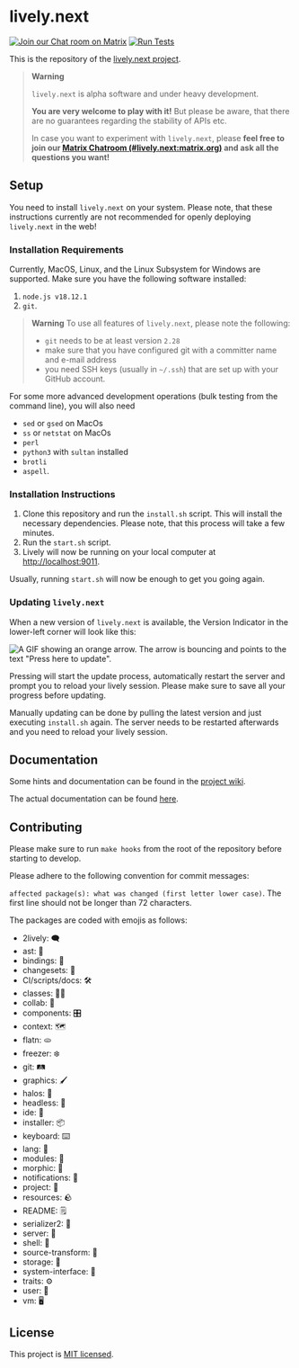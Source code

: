 # lively.next

[![Join our Chat room on Matrix](https://img.shields.io/badge/matrix%20chat-JOIN-success)](https://matrix.to/#/#lively.next:matrix.org)
[![Run Tests](https://github.com/LivelyKernel/lively.next/actions/workflows/ci-tests.yml/badge.svg?branch=master)](https://github.com/LivelyKernel/lively.next/actions/workflows/ci-tests.yml)
    
This is the repository of the [lively.next project](https://lively-next.org).

> **Warning**
>
> `lively.next` is alpha software and under heavy development.
>
> **You are very welcome to play with it!** But please be aware, that there are no guarantees regarding the stability of APIs etc.
>
> In case you want to experiment with `lively.next`, please **feel free to join our [Matrix Chatroom (#lively.next:matrix.org)](https://matrix.to/#/#lively.next:matrix.org) and ask all the questions you want!**

## Setup

You need to install `lively.next` on your system.
Please note, that these instructions currently are not recommended for openly deploying `lively.next` in the web!

### Installation Requirements

Currently, MacOS, Linux, and the Linux Subsystem for Windows are supported.
Make sure you have the following software installed:

1. `node.js v18.12.1`
2. `git`.

> **Warning**
> To use all features of `lively.next`, please note the following:
> - `git` needs to be at least version `2.28`
> - make sure that you have configured git with a committer name and e-mail address
> - you need SSH keys (usually in `~/.ssh`) that are set up with your GitHub account.

For some more advanced development operations (bulk testing from the command line), you will also need 

- `sed` or `gsed` on MacOs
- `ss` or `netstat` on MacOs
- `perl`
- `python3` with `sultan` installed
- `brotli`
- `aspell`.

### Installation Instructions

1. Clone this repository and run the `install.sh` script. This will install the necessary dependencies. Please note, that this process will take a few minutes.
2. Run the `start.sh` script.
3. Lively will now be running on your local computer at [http://localhost:9011](http://localhost:9011).

Usually, running `start.sh` will now be enough to get you going again.

### Updating `lively.next`

When a new version of `lively.next` is available, the Version Indicator in the lower-left corner will look like this:

![A GIF showing an orange arrow. The arrow is bouncing and points to the text "Press here to update".](./assets/update.gif)

Pressing will start the update process, automatically restart the server and prompt you to reload your lively session. Please make sure to save all your progress before updating.

Manually updating can be done by pulling the latest version and just executing `install.sh` again. The server needs to be restarted afterwards and you need to reload your lively session.

## Documentation

Some hints and documentation can be found in the [project wiki](https://github.com/LivelyKernel/lively.next/wiki).

The actual documentation can be found [here](https://livelykernel.github.io/lively.next/).

## Contributing

Please make sure to run `make hooks` from the root of the repository before starting to develop.

Please adhere to the following convention for commit messages:

`affected package(s): what was changed (first letter lower case)`. The first line should not be longer than 72 characters.

The packages are coded with emojis as follows:

- 2lively: 🗨️
- ast: 🌳
- bindings: 🎀
- changesets: 🔣
- CI/scripts/docs: 🛠️
- classes: 🧑‍🏫
- collab: 💭
- components: 🎛️
- context: 🗺️
- flatn: 🫓
- freezer: ❄️
- git: 🛤️
- graphics: 🖌️
- halos: 👼
- headless: 🤕
- ide: 🧰
- installer: 📦
- keyboard: ⌨️
- lang: 📙
- modules: 🧩
- morphic: 🎨
- notifications: 🔔
- project: 📂
- resources: 🪨
- README: 🗒️
- serializer2: 📇
- server: 👔
- shell: 🐚
- source-transform: 🔁
- storage: 💾
- system-interface: 📠
- traits: ⚙️
- user: 👤
- vm: 🖥️

## License

This project is [MIT licensed](LICENSE).
